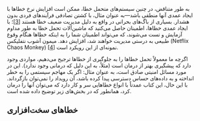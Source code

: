 به طور متناقض، در چنین سیستم‌های متحمل خطا، ممکن است افزایش نرخ خطاها با ایجاد عمدی آنها منطقی باشد—به عنوان مثال، با کشتن تصادفی فرآیندهای فردی بدون هشدار. بسیاری از باگ‌های بحرانی در واقع به دلیل مدیریت ضعیف خطا هستند
[[3](ch01.html#Yuan2014va)]؛ با ایجاد عمدی خطاها، اطمینان حاصل می‌کنید که ماشین‌آلات تحمل خطا به طور مداوم آزمایش و تست می‌شوند، که می‌تواند اطمینان شما را به اینکه خطاها هنگام وقوع طبیعی به درستی مدیریت خواهند شد، افزایش دهد. میمون آشوب نتفلیکس (Netflix Chaos Monkey) [[4](ch01.html#netflix-simian-army)] نمونه‌ای از این رویکرد است.

اگرچه ما معمولاً تحمل خطاها را به جلوگیری از خطاها ترجیح می‌دهیم، مواردی وجود دارد که پیشگیری بهتر از درمان است (مثلاً، به این دلیل که درمانی وجود ندارد). این در مورد مسائل امنیتی صادق است، به عنوان مثال: اگر یک مهاجم سیستمی را به خطر انداخته و به داده‌های حساس دسترسی پیدا کرده باشد، آن رویداد را نمی‌توان بازگرداند. با این حال، این کتاب عمدتاً با انواع خطاهایی سر و کار دارد که می‌توان آنها را درمان کرد، همانطور که در بخش‌های زیر توضیح داده شده است.

## خطاهای سخت‌افزاری 